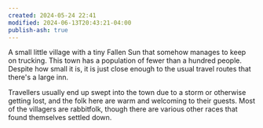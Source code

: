 ```yaml
---
created: 2024-05-24 22:41
modified: 2024-06-13T20:43:21-04:00
publish-ash: true
---
```

A small little village with a tiny Fallen Sun that somehow manages to keep on trucking. This town has a population of fewer than a hundred people. Despite how small it is, it is just close enough to the usual travel routes that there's a large inn. 

Travellers usually end up swept into the town due to a storm or otherwise getting lost, and the folk here are warm and welcoming to their guests. Most of the villagers are rabbitfolk, though there are various other races that found themselves settled down.